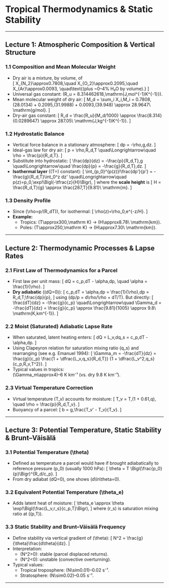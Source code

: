 # Tropical Thermodynamics & Static Stability

---

## Lecture 1: Atmospheric Composition & Vertical Structure

### 1.1 Composition and Mean Molecular Weight

- Dry air is a mixture, by volume, of  
  \[
    X_{N_2}\approx0.7808,\quad
    X_{O_2}\approx0.2095,\quad
    X_{Ar}\approx0.0093,
    \quad\text{(plus ~0–4% H₂O by volume).}
  \]
- Universal gas constant: \(R_u = 8.314462618\,\mathrm{J\,mol^{-1}K^{-1}}\).  
- Mean molecular weight of dry air:
  \[
    M_d = \sum_i X_i\,M_i
         = 0.7808\,(28.0134) + 0.2095\,(31.9988)
           + 0.0093\,(39.948) \approx 28.9647\ \mathrm{g/mol}.
  \]
- Dry-air gas constant:
  \[
    R_d = \frac{R_u}{M_d/1000}
        \approx \frac{8.314}{0.0289647}
        \approx 287.05\ \mathrm{J\,kg^{-1}K^{-1}}.
  \]

### 1.2 Hydrostatic Balance

- Vertical force balance in a stationary atmosphere:
  \[
    dp = -\rho\,g\,dz.
  \]
- Ideal-gas law for dry air:
  \[
    p = \rho\,R_d\,T
    \quad\Longrightarrow\quad
    \rho = \frac{p}{R_d\,T}.
  \]
- Substitute into hydrostatic:
  \[
    \frac{dp}{dz} = -\frac{p}{R_d\,T}\,g
    \quad\Longrightarrow\quad
    \frac{dp}{p} = -\frac{g}{R_d\,T}\,dz.
  \]
- **Isothermal layer** (\(T=\) constant):
  \[
    \int_{p_0}^{p(z)}\!\frac{dp'}{p'}
    = -\frac{g}{R_d\,T}\int_0^z dz'
    \quad\Longrightarrow\quad
    p(z)=p_0\,\exp\!\Bigl(-\tfrac{z}{H}\Bigr),
  \]
  where the **scale height** is
  \[
    H = \frac{R_d\,T}{g}
      \approx \frac{287\,T}{9.81}\ \mathrm{m}.
  \]

### 1.3 Density Profile

- Since \(\rho=p/(R_dT)\), for isothermal:
  \[
    \rho(z)=\rho_0\,e^{-z/H}.
  \]
- **Example:**  
  - Tropics: \(T\approx300\,\mathrm K\) → \(H\approx8.78\ \mathrm{km}\).  
  - Poles: \(T\approx250\,\mathrm K\) → \(H\approx7.30\ \mathrm{km}\).  

---

## Lecture 2: Thermodynamic Processes & Lapse Rates

### 2.1 First Law of Thermodynamics for a Parcel

- First law per unit mass:
  \[
    dQ = c_p\,dT - \alpha\,dp,
    \quad
    \alpha = \frac{1}{\rho}.
  \]
- **Dry adiabatic** (\(dQ=0\)):
  \[
    c_p\,dT = \alpha\,dp
    = \frac{1}{\rho}\,dp
    = R_d\,T\;\frac{dp}{p},
  \]
  using \(dp/p = d\rho/\rho + dT/T\).  But directly:
  \[
    \frac{dT}{dz}
    = -\frac{g}{c_p}
    \quad\Longrightarrow\quad
    \Gamma_d = -\frac{dT}{dz}
             = \frac{g}{c_p}
             \approx \frac{9.81}{1005}
             \approx 9.8\ \mathrm{K\,km^{-1}}.
  \]

### 2.2 Moist (Saturated) Adiabatic Lapse Rate

- When saturated, latent heating enters:
  \[
    dQ = L_v\,dq_s
        = c_p\,dT - \alpha\,dp.
  \]
- Using Clapeyron relation for saturation mixing ratio \(q_s\) and rearranging (see e.g. Emanuel 1994):
  \[
    \Gamma_m
    = -\frac{dT}{dz}
    = \frac{g}{c_p}
      \frac{1 + \dfrac{L_v\,q_s}{R_d\,T}}
           {1 + \dfrac{L_v^2\,q_s}{c_p\,R_v\,T^2}}.
  \]
- Typical values in tropics:  
  \(\Gamma_m\approx4\)–6 K km⁻¹ (vs. dry 9.8 K km⁻¹).

### 2.3 Virtual Temperature Correction

- Virtual temperature \(T_v\) accounts for moisture:
  \[
    T_v = T\,(1 + 0.61\,q),
    \quad
    \rho = \frac{p}{R_d\,T_v}.
  \]
- Buoyancy of a parcel:
  \[
    b = g\,\frac{T_v' - T_v}{T_v}.
  \]

---

## Lecture 3: Potential Temperature, Static Stability & Brunt–Väisälä

### 3.1 Potential Temperature \(\theta\)

- Defined as temperature a parcel would have if brought adiabatically to reference pressure \(p_0\) (usually 1000 hPa):
  \[
    \theta = T
      \Bigl(\frac{p_0}{p}\Bigr)^{R_d/c_p}.
  \]
- From dry adiabat \(dQ=0\), one shows \(d\ln\theta=0\).

### 3.2 Equivalent Potential Temperature \(\theta_e\)

- Adds latent heat of moisture:
  \[
    \theta_e \approx \theta
      \exp\!\Bigl(\frac{L_v\,r_s}{c_p\,T}\Bigr),
  \]
  where \(r_s\) is saturation mixing ratio at \((p,T)\).

### 3.3 Static Stability and Brunt–Väisälä Frequency

- Define stability via vertical gradient of \(\theta\):
  \[
    N^2
    = \frac{g}{\theta}\frac{d\theta}{dz}.
  \]
- Interpretation:
  - \(N^2>0\): stable (parcel displaced returns).  
  - \(N^2<0\): unstable (convective overturning).  
- Typical values:  
  - Tropical troposphere: \(N\sim0.01\)–0.02 s⁻¹.  
  - Stratosphere: \(N\sim0.02\)–0.05 s⁻¹.

---
